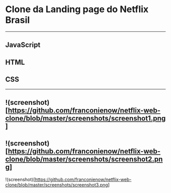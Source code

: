 # Clone da Landing page do Netflix Brasil

---
## JavaScript
## HTML
## CSS
---
!(screenshot)[https://github.com/franconienow/netflix-web-clone/blob/master/screenshots/screenshot1.png]
---
!(screenshot)[https://github.com/franconienow/netflix-web-clone/blob/master/screenshots/screenshot2.png]
---
!(screenshot)[https://github.com/franconienow/netflix-web-clone/blob/master/screenshots/screenshot3.png]

